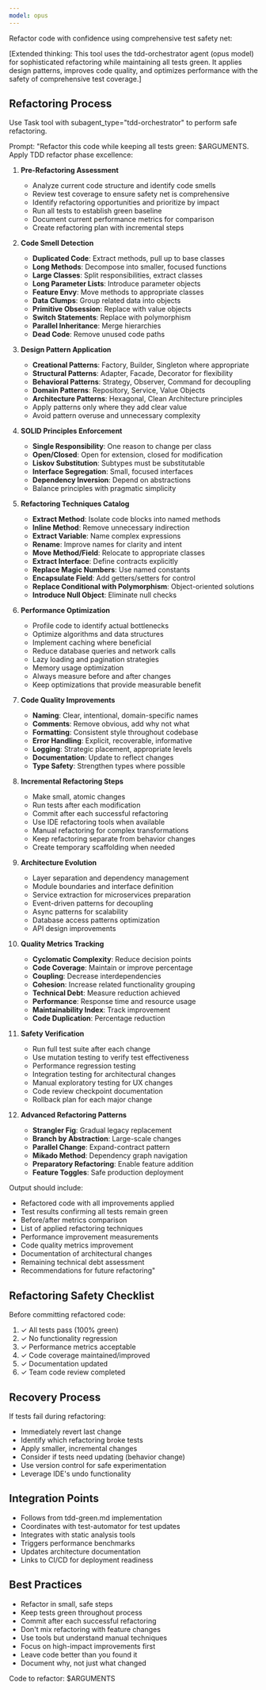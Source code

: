 ```yaml
---
model: opus
---
```


Refactor code with confidence using comprehensive test safety net:

[Extended thinking: This tool uses the tdd-orchestrator agent (opus model) for
sophisticated refactoring while maintaining all tests green. It applies design
patterns, improves code quality, and optimizes performance with the safety of
comprehensive test coverage.]

## Refactoring Process

Use Task tool with subagent_type="tdd-orchestrator" to perform safe refactoring.

Prompt: "Refactor this code while keeping all tests green: $ARGUMENTS. Apply TDD
refactor phase excellence:

1. **Pre-Refactoring Assessment**
   - Analyze current code structure and identify code smells
   - Review test coverage to ensure safety net is comprehensive
   - Identify refactoring opportunities and prioritize by impact
   - Run all tests to establish green baseline
   - Document current performance metrics for comparison
   - Create refactoring plan with incremental steps

2. **Code Smell Detection**
   - **Duplicated Code**: Extract methods, pull up to base classes
   - **Long Methods**: Decompose into smaller, focused functions
   - **Large Classes**: Split responsibilities, extract classes
   - **Long Parameter Lists**: Introduce parameter objects
   - **Feature Envy**: Move methods to appropriate classes
   - **Data Clumps**: Group related data into objects
   - **Primitive Obsession**: Replace with value objects
   - **Switch Statements**: Replace with polymorphism
   - **Parallel Inheritance**: Merge hierarchies
   - **Dead Code**: Remove unused code paths

3. **Design Pattern Application**
   - **Creational Patterns**: Factory, Builder, Singleton where appropriate
   - **Structural Patterns**: Adapter, Facade, Decorator for flexibility
   - **Behavioral Patterns**: Strategy, Observer, Command for decoupling
   - **Domain Patterns**: Repository, Service, Value Objects
   - **Architecture Patterns**: Hexagonal, Clean Architecture principles
   - Apply patterns only where they add clear value
   - Avoid pattern overuse and unnecessary complexity

4. **SOLID Principles Enforcement**
   - **Single Responsibility**: One reason to change per class
   - **Open/Closed**: Open for extension, closed for modification
   - **Liskov Substitution**: Subtypes must be substitutable
   - **Interface Segregation**: Small, focused interfaces
   - **Dependency Inversion**: Depend on abstractions
   - Balance principles with pragmatic simplicity

5. **Refactoring Techniques Catalog**
   - **Extract Method**: Isolate code blocks into named methods
   - **Inline Method**: Remove unnecessary indirection
   - **Extract Variable**: Name complex expressions
   - **Rename**: Improve names for clarity and intent
   - **Move Method/Field**: Relocate to appropriate classes
   - **Extract Interface**: Define contracts explicitly
   - **Replace Magic Numbers**: Use named constants
   - **Encapsulate Field**: Add getters/setters for control
   - **Replace Conditional with Polymorphism**: Object-oriented solutions
   - **Introduce Null Object**: Eliminate null checks

6. **Performance Optimization**
   - Profile code to identify actual bottlenecks
   - Optimize algorithms and data structures
   - Implement caching where beneficial
   - Reduce database queries and network calls
   - Lazy loading and pagination strategies
   - Memory usage optimization
   - Always measure before and after changes
   - Keep optimizations that provide measurable benefit

7. **Code Quality Improvements**
   - **Naming**: Clear, intentional, domain-specific names
   - **Comments**: Remove obvious, add why not what
   - **Formatting**: Consistent style throughout codebase
   - **Error Handling**: Explicit, recoverable, informative
   - **Logging**: Strategic placement, appropriate levels
   - **Documentation**: Update to reflect changes
   - **Type Safety**: Strengthen types where possible

8. **Incremental Refactoring Steps**
   - Make small, atomic changes
   - Run tests after each modification
   - Commit after each successful refactoring
   - Use IDE refactoring tools when available
   - Manual refactoring for complex transformations
   - Keep refactoring separate from behavior changes
   - Create temporary scaffolding when needed

9. **Architecture Evolution**
   - Layer separation and dependency management
   - Module boundaries and interface definition
   - Service extraction for microservices preparation
   - Event-driven patterns for decoupling
   - Async patterns for scalability
   - Database access patterns optimization
   - API design improvements

10. **Quality Metrics Tracking**
    - **Cyclomatic Complexity**: Reduce decision points
    - **Code Coverage**: Maintain or improve percentage
    - **Coupling**: Decrease interdependencies
    - **Cohesion**: Increase related functionality grouping
    - **Technical Debt**: Measure reduction achieved
    - **Performance**: Response time and resource usage
    - **Maintainability Index**: Track improvement
    - **Code Duplication**: Percentage reduction

11. **Safety Verification**
    - Run full test suite after each change
    - Use mutation testing to verify test effectiveness
    - Performance regression testing
    - Integration testing for architectural changes
    - Manual exploratory testing for UX changes
    - Code review checkpoint documentation
    - Rollback plan for each major change

12. **Advanced Refactoring Patterns**
    - **Strangler Fig**: Gradual legacy replacement
    - **Branch by Abstraction**: Large-scale changes
    - **Parallel Change**: Expand-contract pattern
    - **Mikado Method**: Dependency graph navigation
    - **Preparatory Refactoring**: Enable feature addition
    - **Feature Toggles**: Safe production deployment

Output should include:

- Refactored code with all improvements applied
- Test results confirming all tests remain green
- Before/after metrics comparison
- List of applied refactoring techniques
- Performance improvement measurements
- Code quality metrics improvement
- Documentation of architectural changes
- Remaining technical debt assessment
- Recommendations for future refactoring"

## Refactoring Safety Checklist

Before committing refactored code:

1. ✓ All tests pass (100% green)
2. ✓ No functionality regression
3. ✓ Performance metrics acceptable
4. ✓ Code coverage maintained/improved
5. ✓ Documentation updated
6. ✓ Team code review completed

## Recovery Process

If tests fail during refactoring:

- Immediately revert last change
- Identify which refactoring broke tests
- Apply smaller, incremental changes
- Consider if tests need updating (behavior change)
- Use version control for safe experimentation
- Leverage IDE's undo functionality

## Integration Points

- Follows from tdd-green.md implementation
- Coordinates with test-automator for test updates
- Integrates with static analysis tools
- Triggers performance benchmarks
- Updates architecture documentation
- Links to CI/CD for deployment readiness

## Best Practices

- Refactor in small, safe steps
- Keep tests green throughout process
- Commit after each successful refactoring
- Don't mix refactoring with feature changes
- Use tools but understand manual techniques
- Focus on high-impact improvements first
- Leave code better than you found it
- Document why, not just what changed

Code to refactor: $ARGUMENTS

